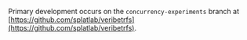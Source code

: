 Primary development occurs on the `concurrency-experiments` branch at [https://github.com/splatlab/veribetrfs](https://github.com/splatlab/veribetrfs).

